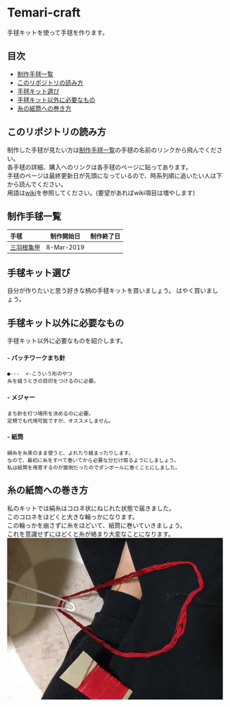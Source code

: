 # Temari-craft
手毬キットを使って手毬を作ります。
## 目次
- [制作手毬一覧](https://github.com/Masaki-Okuyama/Temari-craft/blob/master/README.md#%E5%88%B6%E4%BD%9C%E6%89%8B%E6%AF%AC%E4%B8%80%E8%A6%A7)  
- [このリポジトリの読み方](https://github.com/Masaki-Okuyama/Temari-craft#%E3%81%93%E3%81%AE%E3%83%AA%E3%83%9D%E3%82%B8%E3%83%88%E3%83%AA%E3%81%AE%E8%AA%AD%E3%81%BF%E6%96%B9)  
- [手毬キット選び](https://github.com/Masaki-Okuyama/Temari-craft/blob/master/README.md#%E6%89%8B%E6%AF%AC%E3%82%AD%E3%83%83%E3%83%88%E9%81%B8%E3%81%B3)  
- [手毬キット以外に必要なもの](https://github.com/Masaki-Okuyama/Temari-craft/blob/master/README.md#%E6%89%8B%E6%AF%AC%E3%82%AD%E3%83%83%E3%83%88%E4%BB%A5%E5%A4%96%E3%81%AB%E5%BF%85%E8%A6%81%E3%81%AA%E3%82%82%E3%81%AE)  
- [糸の紙筒への巻き方](https://github.com/Masaki-Okuyama/Temari-craft/blob/master/README.md#%E7%B3%B8%E3%81%AE%E7%B4%99%E7%AD%92%E3%81%B8%E3%81%AE%E5%B7%BB%E3%81%8D%E6%96%B9)  

## このリポジトリの読み方
制作した手毬が見たい方は[制作手毬一覧](https://github.com/Masaki-Okuyama/Temari-craft/blob/master/README.md#%E5%88%B6%E4%BD%9C%E6%89%8B%E6%AF%AC%E4%B8%80%E8%A6%A7)の手毬の名前のリンクから飛んでください。  
各手毬の詳細、購入へのリンクは各手毬のページに貼ってあります。  
手毬のページは最終更新日が先頭になっているので、時系列順に追いたい人は下から読んでください。  
用語は[wiki](https://github.com/Masaki-Okuyama/Temari-craft/wiki)を参照してください。(要望があればwiki項目は増やします)

## 制作手毬一覧
|        手毬         |  制作開始日  | 制作終了日 |
|:--------------------|:------------:|:----------:|
|[三羽根亀甲](https://github.com/Masaki-Okuyama/Temari-craft/blob/master/1st-kemari-craft.md)|  8-Mar-2019 |            |

## 手毬キット選び
自分が作りたいと思う好きな柄の手毬キットを買いましょう。
はやく買いましょう。

## 手毬キット以外に必要なもの
手毬キット以外に必要なものを紹介します。  
	
#### - パッチワークまち針
	●---  <-こういう形のやつ  
	糸を縫うときの目印をつけるのに必要。  
#### - メジャー
	まち針を打つ場所を決めるのに必要。  
	定規でも代用可能ですが、オススメしません。  
#### - 紙筒
	絹糸を糸束のまま使うと、よれたり絡まったりします。  
	なので、最初に糸をすべて巻いてから必要な分だけ取るようにしましょう。  
	私は紙筒を用意するのが面倒だったのでダンボールに巻くことにしました。  
## 糸の紙筒への巻き方
私のキットでは絹糸はコロネ状にねじれた状態で届きました。  
このコロネをほどくと大きな輪っかになります。  
この輪っかを崩さずに糸をほどいて、紙筒に巻いていきましょう。  
これを意識せずにほどくと糸が絡まり大変なことになります。  
![絹糸のほどき方](https://github.com/Masaki-Okuyama/Temari-craft/blob/images/kinuito_hodokikata.jpg)

